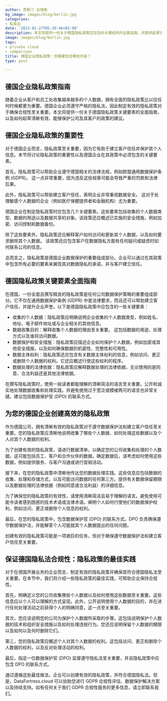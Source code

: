 ```yaml
---
author: 贾斯汀·古埃斯
bg_image: images/blog/berlin.jpg
categories:
- 私有云
date: '2023-02-27T05:39:46+02:00'
description: 本文将提供一份关于德国隐私政策应包含的关键组件的全面指南，并提供起草清晰有效、有助于保护企业及其客户的政策的技巧。
image: images/blog/berlin.jpg
tags:
- private cloud
- comparison
title: 德国企业隐私政策：你需要包含哪些内容？
type: post

---
```

## 德国企业隐私政策指南

随着企业从客户和员工处收集越来越多的个人数据，拥有全面的隐私政策比以往任何时候都更为重要。德国企业必须遵守严格的隐私法，因此制定有效的隐私政策对于确保合规性至关重要。本文将提供一份关于德国隐私政策关键要素的全面指南，以及如何起草清晰有效、能够保护公司及其客户的政策的建议。

## 德国企业隐私政策的重要性

对于德国企业而言，隐私政策至关重要，因为它有助于建立客户信任并保护其个人信息。本节将讨论隐私政策的重要性以及德国企业在其政策中必须包含的关键要素。

首先，隐私政策可以帮助企业遵守德国相关的法律法规，例如欧盟通用数据保护条例 (GDPR)。 这一点非常重要，因为违反这些规章可能会导致严重的罚款和法律后果。

此外，隐私政策可以帮助建立客户信任，表明企业非常重视数据安全。 这对于处理敏感个人数据的企业（例如医疗保健提供者和金融机构）尤为重要。

德国企业在制定隐私政策时应包含几个关键要素。这些要素包括收集的个人数据类型、数据的用途以及数据共享的对象。该政策还应概述已实施的安全措施，例如加密、访问控制和数据备份。

除了这些要素外，隐私政策还应解释客户如何访问和更新其个人数据，以及如何要求删除其个人数据。 该政策还应包含客户在数据隐私方面有任何疑问或疑虑时如何联系公司的信息。

总而言之，隐私政策是德国企业数据保护的重要组成部分。企业可以通过在其政策中包含所有必要的要素来展现其对数据隐私的承诺，并与客户建立信任。

## 德国隐私政策关键要素全面指南

在德国，一份全面且撰写精良的隐私政策是任何公司数据保护策略的重要组成部分。它不仅在通用数据保护条例 (GDPR) 中是法律要求，而且还可以帮助建立客户信任，并提升企业声誉。以下是德国隐私政策中应包含的一些关键要素：

- 收集的个人数据：隐私政策应明确说明企业收集的个人数据类型，例如姓名、地址、电子邮件地址或与企业相关的其他信息。
- 数据收集目的：解释收集个人数据的理由至关重要。 这包括数据的用途、处理方式以及谁将访问数据。
- 数据保护和安全措施：隐私政策应描述企业如何保护个人数据，例如加密或其他安全措施，以及如何确保数据的机密性、完整性和可用性。
- 数据主体权利：隐私政策还应包含有关数据主体权利的信息，例如访问、更正或删除个人数据的权利。它还应概述行使这些权利的程序。
- 数据处理的法律依据：隐私政策应解释数据处理的法律依据，无论使用的是同意、合法利益还是其他法律依据。


在撰写隐私政策时，使用一般读者都能理解的清晰简洁的语言至关重要。公开和诚实地处理数据收集和处理实践，并避免使用过于宽泛或模棱两可的语言也非常关键。建议包括数据保护官 (DPO) 的联系方式。

## 为您的德国企业创建高效的隐私政策

作为德国公司，拥有清晰有效的隐私政策对于遵守数据保护法和建立客户信任至关重要。您的隐私政策应清晰地说明收集了哪些个人数据、如何处理这些数据以及个人对其个人数据的权利。

为了创建有效的隐私政策，请进行数据清单，以确定您的公司收集和处理的个人数据。这可能包括员工、客户和合作伙伴的数据。确定数据后，请考虑如何使用这些数据，例如提供服务、与客户沟通或进行营销活动。

接下来，在您的隐私政策中清晰地传达您的数据处理实践。这些信息应包括数据的收集、处理和存储方式，以及可能访问数据的任何第三方。提供有关数据保留期限以及数据处理的法律依据（例如同意或合法利益）的详细信息。

为了确保您的隐私政策的有效性，请使用清晰简洁且易于理解的语言。避免使用可能令读者感到困惑的技术术语或法律术语。阐明个人如何行使他们的数据保护权利，例如访问、更正或删除个人信息的权利。

最后，在您的隐私政策中，包含数据保护官 (DPO) 的联系方式。DPO 负责确保遵守数据保护法，并能解答个人可能就其个人数据提出的任何问题。

创建有效的隐私政策可能是一项艰巨的任务，但对于确保遵守数据保护法和建立客户信任至关重要。

## 保证德国隐私法合规性：隐私政策的最佳实践

对于在德国开展业务的企业而言，制定有效的隐私政策并确保其符合德国隐私法至关重要。在本节中，我们将介绍一些隐私政策的最佳实践，可帮助企业保持合规性。

首先，明确定义您的公司收集哪些个人数据以及如何使用这些数据至关重要。这些信息应以个人可以理解的方式呈现。此外，公开说明使用个人数据的目的，并在进行任何处理活动之前获得个人的明确同意，这一点至关重要。

其次，您应该说明您的公司为保护个人数据所采取的步骤。这包括说明保护个人数据的技术和组织安全措施以及如何处理违规行为。您还应说明保留个人数据的期限以及如何以及何时删除它们。

第三，您的隐私政策应概述个人对其个人数据的权利。这包括访问、更正和删除个人数据的权利，以及反对处理活动的权利。

最后，指定一位数据保护官 (DPO) 监督遵守隐私法至关重要，并且隐私政策中应包含 DPO 的联系方式。

通过遵循这些最佳做法，企业可以创建有效的隐私政策，并符合德国隐私法。但是，DataFortress.cloud 可以协助您进行 GDPR 合规性评估、数据保护解决方案以及持续支持。如有任何关于我们 GDPR 合规性服务的更多信息，请立即联系我们。
